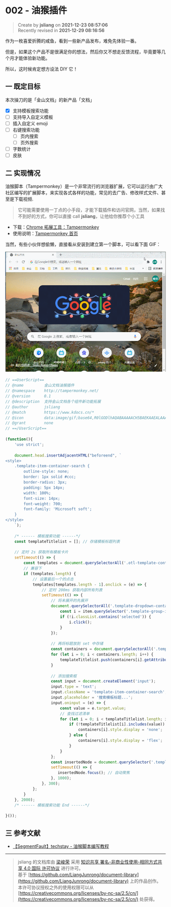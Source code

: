 002 - 油猴插件
===

> Create by **jsliang** on **2021-12-23 08:57:06**  
> Recently revised in **2021-12-29 08:16:56**

作为一枚喜爱折腾的咸鱼，看到一些新产品发布，难免先体验一番。

但是，如果这个产品不是很满足你的想法，然后你又不想走反馈流程，毕竟要等几个月才能体验新功能。

所以，这时候肯定想方设法 DIY 它！

## 一 既定目标

本次操刀的是「金山文档」的新产品「文档」

* [x] 支持模板搜索功能
* [ ] 支持导入自定义模板
* [ ] 插入自定义 emoji
* [ ] 右键搜索功能
  * [ ] 页内搜索
  * [ ] 页外搜索
* [ ] 字数统计
* [ ] 皮肤
## 二 实现情况

油猴脚本（Tampermonkey）是一个非常流行的浏览器扩展，它可以运行由广大社区编写的扩展脚本，来实现各式各样的功能，常见的去广告、修改样式文件、甚至是下载视频.

> 它可能需要使用一丁点的小手段，才能下载插件和访问官网，当然，如果找不到好的方式，你可以直接 call **jsliang**，让他给你推荐个小工具

* 下载：[Chrome 拓展工具：Tampermonkey](https://chrome.google.com/webstore/detail/tampermonkey/dhdgffkkebhmkfjojejmpbldmpobfkfo?hl=zh)
* 使用说明：[Tampermonkey 首页](https://www.tampermonkey.net/index.php?version=4.13&ext=dhdg&updated=true)

当然，有些小伙伴想偷懒，直接看从安装到建立第一个脚本，可以看下面 GIF：

![图](./img/002-01.gif)

```js
// ==UserScript==
// @name         金山文档油猴插件
// @namespace    http://tampermonkey.net/
// @version      0.1
// @description  支持金山文档各个组件新功能拓展
// @author       jsliang
// @match        https://www.kdocs.cn/*
// @icon         data:image/gif;base64,R0lGODlhAQABAAAAACH5BAEKAAEALAAAAAABAAEAAAICTAEAOw==
// @grant        none
// ==/UserScript==

(function(){
    'use strict';

    document.head.insertAdjacentHTML("beforeend", `
<style>
    .template-item-container-search {
        outline-style: none;
        border: 1px solid #ccc;
        border-radius: 3px;
        padding: 5px 14px;
        width: 100%;
        font-size: 14px;
        font-weight: 700;
        font-family: 'Microsoft soft';
    }
</style>
    `);

    /* ------ 模板搜索功能 ------*/
    const templateTitlelist = []; // 存储模板标题列表

    // 定时 2s 获取所有模板卡片
    setTimeout(() => {
        const templates = document.querySelectorAll('.otl-template-container .template-card-item'); // 最后一个是 More 更多
        // 兼容下
        if (templates.length) {
            // 设置最后一个的点击
            templates[templates.length - 1].onclick = (e) => {
                // 定时 200ms 获取内部所有列表
                setTimeout(() => {
                    // 将未展开的先展开
                    document.querySelectorAll('.template-dropdown-container').forEach(item => {
                        const i = item.querySelector('.template-group-icon');
                        if (!i.classList.contains('selected')) {
                            i.click();
                        }
                    });

                    // 再将标题放到 set 中存储
                    const containers = document.querySelectorAll('.template-item-container');
                    for (let i = 0; i < containers.length; i++) {
                        templateTitlelist.push(containers[i].getAttribute('title'));
                    }

                    // 添加搜索框
                    const input = document.createElement('input');
                    input.type = 'text';
                    input.className = 'template-item-container-search';
                    input.placeholder = '搜索模板标题...';
                    input.oninput = (e) => {
                        const value = e.target.value;
                        // 查找过滤清单
                        for (let i = 0; i < templateTitlelist.length; i++) {
                            if (!templateTitlelist[i].includes(value)) {
                                containers[i].style.display = 'none';
                            } else {
                                containers[i].style.display = 'flex';
                            }
                        }
                    };
                    const insertedNode = document.querySelector('.template-sider').insertBefore(input, document.querySelector('.template-dropdown-container'));
                    setTimeout(() => {
                       insertedNode.focus(); // 自动聚焦
                    }, 1000);
                }, 300);
            };
        }
    }, 2000);
    /* ------ 模板搜索功能 End ------*/

}());
```

## 三 参考文献

* [【SegmentFault】techstay - 油猴脚本编写教程](https://segmentfault.com/a/1190000021654926)

---

> jsliang 的文档库由 [梁峻荣](https://github.com/LiangJunrong) 采用 [知识共享 署名-非商业性使用-相同方式共享 4.0 国际 许可协议](http://creativecommons.org/licenses/by-nc-sa/4.0/) 进行许可。<br/>基于 [https://github.com/LiangJunrong/document-library](https://github.com/LiangJunrong/document-library) 上的作品创作。<br/>本许可协议授权之外的使用权限可以从 [https://creativecommons.org/licenses/by-nc-sa/2.5/cn/](https://creativecommons.org/licenses/by-nc-sa/2.5/cn/) 处获得。
